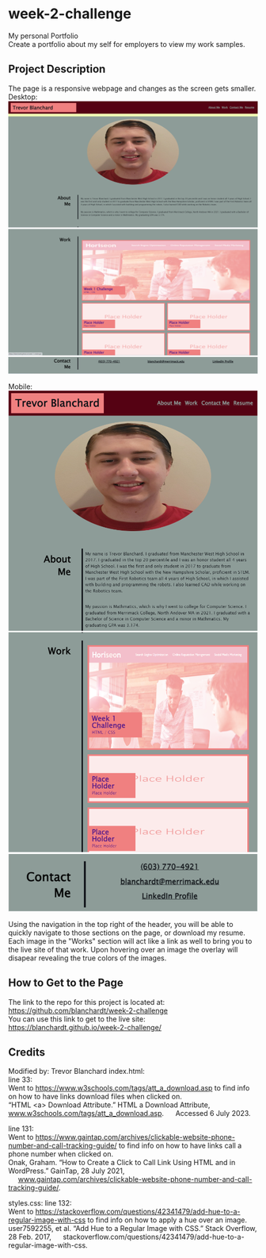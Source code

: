 # week-2-challenge
My personal Portfolio  
Create a portfolio about my self for employers to view my work samples.

## Project Description
The page is a responsive webpage and changes as the screen gets smaller.  
Desktop:   
![Header, Profile pic, and About me Section](./assets/images/desktop_top.png)  
![Work Section](./assets/images/desktop_middle.png)  
![Contact Me](./assets/images/desktop_bottom.png)  

Mobile:  
![Mobile: Header, Profile pic, and About me Section](./assets/images/mobile_top.png)  
![Mobile: Work Section](./assets/images/mobile_middle.png)  
![Mobile: Contact Me](./assets/images/mobile_bottom.png)  

Using the navigation in the top right of the header, you will be able to quickly navigate to those sections on the page, or download my resume. 
Each image in the "Works" section will act like a link as well to bring you to the live site of that work.  Upon hovering over an image
the overlay will disapear revealing the true colors of the images.

## How to Get to the Page
The link to the repo for this project is located at: https://github.com/blanchardt/week-2-challenge  
You can use this link to get to the live site: https://blanchardt.github.io/week-2-challenge/

## Credits
Modified by: Trevor Blanchard
index.html:  
line 33:  
Went to https://www.w3schools.com/tags/att_a_download.asp to find info on how to have links download files when clicked on.  
“HTML &lt;a&gt; Download Attribute.” HTML a Download Attribute, www.w3schools.com/tags/att_a_download.asp. 
&nbsp;&nbsp;&nbsp;&nbsp;&nbsp;Accessed 6 July 2023.

line 131:  
Went to https://www.gaintap.com/archives/clickable-website-phone-number-and-call-tracking-guide/ to find info on how to have links call a phone 
number when clicked on.  
Onak, Graham. “How to Create a Click to Call Link Using HTML and in WordPress.” GainTap, 28 July 2021,   
&nbsp;&nbsp;&nbsp;&nbsp;&nbsp;www.gaintap.com/archives/clickable-website-phone-number-and-call-tracking-guide/.

styles.css:
line 132:  
Went to https://stackoverflow.com/questions/42341479/add-hue-to-a-regular-image-with-css to find info on how to apply a hue over an image.    
user7592255, et al. “Add Hue to a Regular Image with CSS.” Stack Overflow, 28 Feb. 2017, 
&nbsp;&nbsp;&nbsp;&nbsp;&nbsp;stackoverflow.com/questions/42341479/add-hue-to-a-regular-image-with-css.